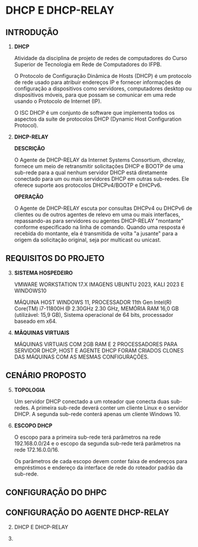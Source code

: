 # DHCP E DHCP-RELAY

## INTRODUÇÃO 
    
   1. **DHCP**

        Atividade da disciplina de projeto de redes de computadores do Curso Superior de Tecnologia em Rede de Computadores do IFPB.

        O Protocolo de Configuração Dinâmica de Hosts (DHCP) é um protocolo de rede usado para atribuir endereços IP e fornecer informações de configuração a dispositivos como servidores, computadores desktop ou dispositivos móveis, para que possam se comunicar em uma rede usando o Protocolo de Internet (IP).
    
        O ISC DHCP é um conjunto de software que implementa todos os aspectos da suíte de protocolos DHCP (Dynamic Host Configuration Protocol).

   2. **DHCP-RELAY**

        **DESCRIÇÃO**

        O Agente de DHCP-RELAY da Internet Systems Consortium, dhcrelay, fornece um meio de retransmitir solicitações DHCP e BOOTP de uma sub-rede para a qual nenhum servidor DHCP está diretamente conectado para um ou mais servidores DHCP em outras sub-redes. Ele oferece suporte aos protocolos DHCPv4/BOOTP e DHCPv6.

        **OPERAÇÃO**
    
        O Agente de DHCP-RELAY escuta por consultas DHCPv4 ou DHCPv6 de clientes ou de outros agentes de relevo em uma ou mais interfaces, repassando-as para servidores ou agentes DHCP-RELAY "montante" conforme especificado na linha de comando. Quando uma resposta é recebida do montante, ela é transmitida de volta "a jusante" para a origem da solicitação original, seja por multicast ou unicast.

## REQUISITOS DO PROJETO

   3. **SISTEMA HOSPEDEIRO**

        VMWARE WORKSTATION 17.X
        IMAGENS UBUNTU 2023, KALI 2023 E WINDOWS10

        MÁQUINA HOST WINDOWS 11, PROCESSADOR 11th Gen Intel(R) Core(TM) i7-11800H @ 2.30GHz   2.30 GHz, MEMÓRIA RAM 16,0 GB (utilizável: 15,9 GB), Sistema operacional de 64 bits, processador baseado em x64. 

   4. **MÃQUINAS VIRTUAIS** 

        MÁQUINAS VIRTUAIS COM 2GB RAM E 2 PROCESSADORES PARA SERVIDOR DHCP, HOST E AGENTE DHCP FORAM CRIADOS CLONES DAS MÁQUINAS COM AS MESMAS CONFIGURAÇÕES.

## CENÁRIO PROPOSTO

   5. **TOPOLOGIA**

        Um servidor DHCP conectado a um roteador que conecta duas sub-redes. A primeira sub-rede deverá conter um cliente Linux e o servidor DHCP. A segunda sub-rede conterá apenas um cliente Windows 10.

   6. **ESCOPO DHCP**

        O escopo para a primeira sub-rede terá parâmetros na rede 192.168.0.0/24 e o escopo da segunda sub-rede terá parâmetros na rede 172.16.0.0/16.

        Os parâmetros de cada escopo devem conter faixa de endereços para empréstimos e endereço da interface de rede do roteador padrão da sub-rede.

## CONFIGURAÇÃO DO DHPC



## CONFIGURAÇÃO DO AGENTE DHCP-RELAY

2. DHCP E DHCP-RELAY

3. 